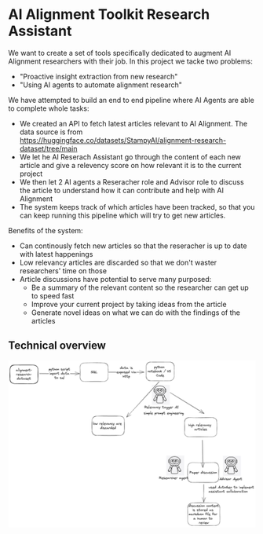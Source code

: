 # AI Alignment Toolkit Research Assistant

We want to create a set of tools specifically dedicated to augment AI Alignment researchers with their job.
In this project we tacke two problems:

* "Proactive insight extraction from new research"
* "Using AI agents to automate alignment research"

We have attempted to build an end to end pipeline where AI Agents are able to complete whole tasks:
* We created an API to fetch latest articles relevant to AI Alignment. The data source is from https://huggingface.co/datasets/StampyAI/alignment-research-dataset/tree/main
* We let he AI Reserach Assistant go through the content of each new article and give a relevency score on how relevant it is to the current project
* We then let 2 AI agents a Reseracher role and Advisor role to discuss the article to understand how it can contribute and help with AI Alignment
* The system keeps track of which articles have been tracked, so that you can keep running this pipeline which will try to get new articles.


Benefits of the system:
* Can continously fetch new articles so that the reseracher is up to date with latest happenings
* Low relevancy articles are discarded so that we don't waster researchers' time on those
* Article discussions have potential to serve many purposed:
  * Be a summary of the relevant content so the researcher can get up to speed fast
  * Improve your current project by taking ideas from the article
  * Generate novel ideas on what we can do with the findings of the articles

## Technical overview

<img src="./diagram.excalidraw.png"></img>



